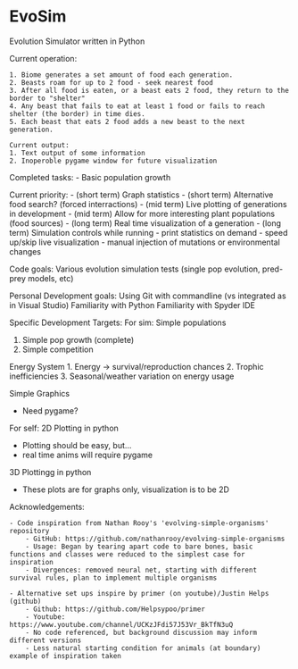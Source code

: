 # EvoSim
Evolution Simulator written in Python

Current operation:

    1. Biome generates a set amount of food each generation.
    2. Beasts roam for up to 2 food - seek nearest food
    3. After all food is eaten, or a beast eats 2 food, they return to the border to "shelter"
    4. Any beast that fails to eat at least 1 food or fails to reach shelter (the border) in time dies.
    5. Each beast that eats 2 food adds a new beast to the next generation.
    
    Current output:
    1. Text output of some information
    2. Inoperoble pygame window for future visualization
    
Completed tasks:
    - Basic population growth
    
Current priority:
    - (short term) Graph statistics
    - (short term) Alternative food search? (forced interractions)
    - (mid term)   Live plotting of generations in development
    - (mid term)   Allow for more interesting plant populations (food sources)
    - (long term)  Real time visualization of a generation
    - (long term)  Simulation controls while running
        - print statistics on demand
        - speed up/skip live visualization
        - manual injection of mutations or environmental changes

Code goals:
Various evolution simulation tests (single pop evolution, pred-prey models, etc)

Personal Development goals:
Using Git with commandline (vs integrated as in Visual Studio)
Familiarity with Python
Familiarity with Spyder IDE

Specific Development Targets:
For sim:
Simple populations
   1. Simple pop growth (complete)
   2. Simple competition

Energy System
    1. Energy -> survival/reproduction chances
    2. Trophic inefficiencies
    3. Seasonal/weather variation on energy usage

Simple Graphics
   - Need pygame?

For self:
2D Plotting in python
   - Plotting should be easy, but...
   - real time anims will require pygame
   
3D Plottingg in python
   - These plots are for graphs only, visualization is to be 2D


Acknowledgements:

    - Code inspiration from Nathan Rooy's 'evolving-simple-organisms' repository
        - GitHub: https://github.com/nathanrooy/evolving-simple-organisms
        - Usage: Began by tearing apart code to bare bones, basic functions and classes were reduced to the simplest case for inspiration
        - Divergences: removed neural net, starting with different survival rules, plan to implement multiple organisms
        
    - Alternative set ups inspire by primer (on youtube)/Justin Helps (github)
        - Github: https://github.com/Helpsypoo/primer
        - Youtube: https://www.youtube.com/channel/UCKzJFdi57J53Vr_BkTfN3uQ
        - No code referenced, but background discussion may inform different versions
        - Less natural starting condition for animals (at boundary) example of inspiration taken